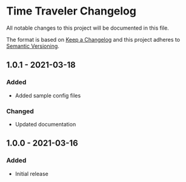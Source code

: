 # Time Traveler Changelog

All notable changes to this project will be documented in this file.

The format is based on [Keep a Changelog](http://keepachangelog.com/) and this project adheres to [Semantic Versioning](http://semver.org/).

## 1.0.1 - 2021-03-18
### Added
- Added sample config files

### Changed
- Updated documentation

## 1.0.0 - 2021-03-16
### Added
- Initial release
